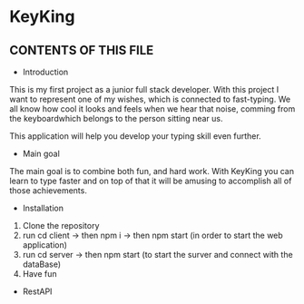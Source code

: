 # KeyKing
 CONTENTS OF THIS FILE
---------------------

 * Introduction

This is my first project as a junior full stack developer.
With this project I want to represent one of my wishes, which is connected to fast-typing. We all know how cool it looks and feels when we hear that noise, comming from the keyboardwhich belongs to the person sitting near us. 

This application will help you develop your typing skill even further. 

 * Main goal

The main goal is to combine both fun, and hard work. With KeyKing you can learn to type faster and on top of that it will be amusing to accomplish all of those achievements. 

 * Installation

 1. Clone the repository
 2. run cd client -> then npm i -> then npm start (in order to start the web application)
 3. run cd server -> then npm start (to start the surver and connect with the dataBase)
 4. Have fun

 * RestAPI
